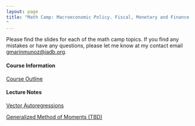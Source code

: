 ```yaml
---
layout: page
title: "Math Camp: Macroeconomic Policy. Fiscal, Monetary and Finance
"
---
```

Please find the slides for each of the math camp topics. If you find any mistakes or have any questions, please let me know at my contact email gmarinmunoz@iadb.org.

#### Course Information

[Course Outline](/courses/vector-calculus/syllabus_macropolicy.pdf)

#### Lecture Notes

[Vector Autoregressions](/courses/vector-calculus/VAR_Spring2023.pdf)

[Generalized Method of Moments (TBD)](/courses/vector-calculus/Sample_Lecture_Notes.pdf)
